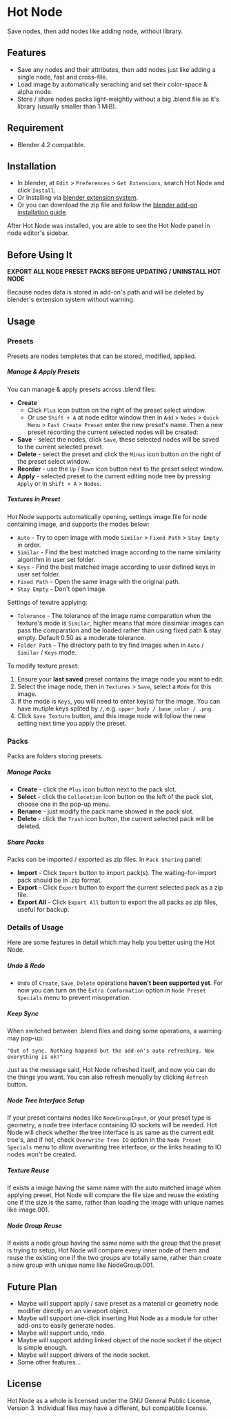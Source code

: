 Hot Node
========

Save nodes, then add nodes like adding node, without library.

Features
--------

- Save any nodes and their attributes, then add nodes just like adding a single node, fast and cross-file.
- Load image by automatically seraching and set their color-space & alpha mode.
- Store / share nodes packs light-weightly without a big .blend file as it's library (usually smaller than 1 MiB).


Requirement
--------

- Blender 4.2 compatible.


Installation
--------

- In blender, at ```Edit``` > ```Preferences``` > ```Get Extensions```, search Hot Node and click ```Install```.
- Or Installing via [blender extension system](https://extensions.blender.org/about/).
- Or you can download the zip file and follow the [blender add-on installation guide](https://docs.blender.org/manual/en/4.2/extensions/addons.html).

After Hot Node was installed, you are able to see the Hot Node panel in node editor's sidebar.


Before Using It
--------

**EXPORT ALL NODE PRESET PACKS BEFORE UPDATING / UNINSTALL HOT NODE**

Because nodes data is stored in add-on's path and will be deleted by blender's extension system without warning.

Usage
--------

### Presets
Presets are nodes templetes that can be stored, modified, applied.

##### Manage & Apply Presets
You can manage & apply presets across .blend files:
- **Create**
    - Click ```Plus``` icon button on the right of the preset select window.
    - Or use ```Shift + A``` at node editor window then in ```Add``` > ```Nodes``` > ```Quick Menu``` > ```Fast Create Preset``` enter the new preset's name.
    Then a new preset recording the current selected nodes will be created:
- **Save** - select the nodes, click ```Save```, these selected nodes will be saved to the current selected preset.
- **Delete** - select the preset and click the ```Minus``` icon button on the right of the preset select window.
- **Reorder** - use the ```Up``` / ```Down``` icon button next to the preset select window.
- **Apply** - selected preset to the current editing node tree by pressing ```Apply``` or in ```Shift + A``` > ```Nodes```.

##### Textures in Preset
Hot Node supports automatically opening, settings image file for node containing image, and supports the modes below:
- ```Auto``` - Try to open image with mode ```Similar``` > ```Fixed Path``` > ```Stay Empty``` in order.
- ```Similar``` - Find the best matched image according to the name similarity algorithm in user set folder.
- ```Keys``` - Find the best matched image according to user defined keys in user set folder.
- ```Fixed Path``` - Open the same image with the original path.
- ```Stay Empty``` - Don't open image.

Settings of texutre applying:
- ```Tolerance``` - The tolerance of the image name comparation when the texture's mode is ```Similar```, higher means that more dissimilar images can pass the comparation and be loaded rather than using fixed path & stay empty. Default 0.50 as a moderate tolerance.
- ```Folder Path``` - The directory path to try find images when in ```Auto``` / ```Similar``` / ```Keys``` mode.

To modify texture preset:
1. Ensure your **last saved** preset contains the image node you want to edit.
2. Select the image node, then in ```Textures``` > ```Save```, select a ```Mode``` for this image.
3. If the mode is ```Keys```, you will need to enter key(s) for the image. You can have mutiple keys splited by ```/```, e.g. ```upper_body / base_color / .png```.
4. Click ```Save Texture``` button, and this image node will follow the new setting next time you apply the preset.


### Packs
Packs are folders storing presets.

##### Manage Packs
- **Create** - click the ```Plus``` icon button next to the pack slot.
- **Select** - click the ```Collecetion``` icon button on the left of the pack slot, choose one in the pop-up menu.
- **Rename** - just modify the pack name showed in the pack slot.
- **Delete** - click the ```Trash``` icon button, the current selected pack will be deleted.

##### Share Packs
Packs can be imported / exported as zip files. In ```Pack Sharing``` panel:
- **Import** - Click ```Import``` button to import pack(s). The waiting-for-import pack should be in .zip format.
- **Export** - Click ```Export``` button to export the current selected pack as a zip file.
- **Export All** - Click ```Export All``` button to export the all packs as zip files, useful for backup.


### Details of Usage
Here are some features in detail which may help you better using the Hot Node.

##### Undo & Redo
- ```Undo``` of ```Create```, ```Save```, ```Delete``` operations **haven't been supported yet**. For now you can turn on the ```Extra Comformation``` option in ```Node Preset Specials``` menu to prevent misoperation.

##### Keep Sync
When switched between .blend files and doing some operations, a warning may pop-up:
```
"Out of sync. Nothing happend but the add-on's auto refreshing. Now everything is ok!"
```
Just as the message said, Hot Node refreshed itself, and now you can do the things you want.
You can also refresh menually by clicking ```Refresh``` button.

##### Node Tree Interface Setup
If your preset contains nodes like ```NodeGroupInput```, or your preset type is geometry, a node tree interface containing IO sockets will be needed. Hot Node will check whether the tree interface is as same as the current edit tree's, and if not, check ```Overwrite Tree IO``` option in the ```Node Preset Specials``` menu to allow overwriting tree interface, or the links heading to IO nodes won't be created.

##### Texture Reuse
If exists a image having the same name with the auto matched image when applying preset, Hot Node will compare the file size and reuse the existing one if the size is the same, rather than loading the image with unique names like image.001.

##### Node Group Reuse
If exists a node group having the same name with the group that the preset is trying to setup, Hot Node will compare every inner node of them and reuse the existing one if the two groups are totally same, rather than create a new group with unique name like NodeGroup.001.


Future Plan
--------

- Maybe will support apply / save preset as a material or geometry node modifier directly on an viewport object.
- Maybe will support one-click inserting Hot Node as a module for other add-ons to easily generate nodes.
- Maybe will support undo, redo.
- Maybe will support adding linked object of the node socket if the object is simple enough.
- Maybe will support drivers of the node socket.
- Some other features...


License
--------

Hot Node as a whole is licensed under the GNU General Public License, Version 3.
Individual files may have a different, but compatible license.